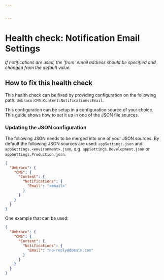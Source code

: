 ```yaml
---


---
```


# Health check: Notification Email Settings

_If notifications are used, the 'from' email address should be specified and changed from the default value._

## How to fix this health check

This health check can be fixed by providing configuration on the following path: `Umbraco:CMS:Content:Notifications:Email`.

This configuration can be setup in a configuration source of your choice. This guide shows how to set it up in one of the JSON file sources.

### Updating the JSON configuration

The following JSON needs to be merged into one of your JSON sources. By default the following JSON sources are used: `appSettings.json` and `appSettings.<environment>.json`, e.g. `appSettings.Development.json` or `appSettings.Production.json`.

```json
{
  "Umbraco": {
    "CMS": {
      "Content": {
        "Notifications": {
          "Email": "<email>"
        }
      }
    }
  }
}
```

One example that can be used:

```json
{
  "Umbraco": {
    "CMS": {
      "Content": {
        "Notifications": {
          "Email": "no-reply@domain.com"
        }
      }
    }
  }
}
```
